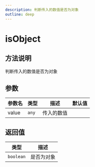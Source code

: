 ```yaml
---
description: 判断传入的数值是否为对象
outline: deep
---
```


# isObject

## 方法说明

判断传入的数值是否为对象

## 参数

| 参数名 | 类型 | 描述 | 默认值 |
| --- | --- | --- | --- |
| value | `any` | 传入的数值 |  |

## 返回值

| 类型 | 描述 |
| --- | --- |
| `boolean` | 是否为对象 |
